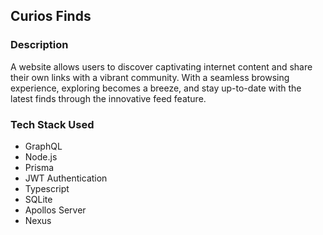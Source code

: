 ## Curios Finds
### Description
A website allows users to discover captivating internet content and share their own links with a vibrant community. With a seamless browsing experience, exploring becomes a breeze, and stay up-to-date with the latest finds through the innovative feed feature.
### Tech Stack Used
- GraphQL
- Node.js
- Prisma
- JWT Authentication
- Typescript
- SQLite
- Apollos Server
- Nexus
